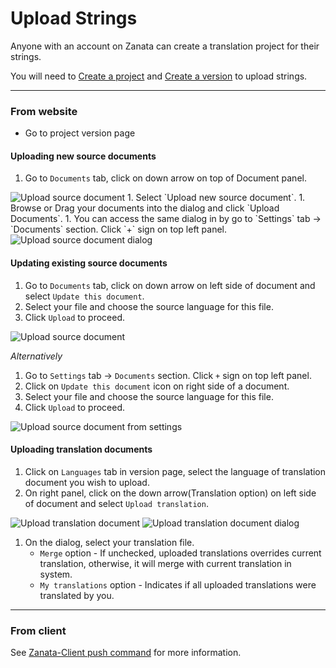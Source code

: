 # Upload Strings

Anyone with an account on Zanata can create a translation project for their strings. 

You will need to [Create a project](projects/create-project) and [Create a version](versions/create-version) to upload strings.

------------

### From website

* Go to project version page

#### Uploading new source documents

1. Go to `Documents` tab, click on down arrow on top of Document panel.
<img alt="Upload source document" src="images/upload-new-source-doc.gif" />
1. Select `Upload new source document`.
1. Browse or Drag your documents into the dialog and click `Upload Documents`.
1. You can access the same dialog in by go to `Settings` tab -> `Documents` section. Click `+` sign on top left panel.
<img alt="Upload source document dialog" src="images/upload-source-doc-dialog.gif" />
<br/>

#### Updating existing source documents

1. Go to `Documents` tab, click on down arrow on left side of document and select `Update this document`.
1. Select your file and choose the source language for this file.
1. Click `Upload` to proceed.

<img alt="Upload source document" src="images/upload-source-doc.gif" />

*Alternatively*

1. Go to `Settings` tab -> `Documents` section. Click `+` sign on top left panel.
1. Click on `Update this document` icon on right side of a document.
1. Select your file and choose the source language for this file.
1. Click `Upload` to proceed.

<img alt="Upload source document from settings" src="images/upload-source-doc-from-settings.gif" />

 
#### Uploading translation documents

1. Click on `Languages` tab in version page, select the language of translation document you wish to upload.
1. On right panel, click on the down arrow(Translation option) on left side of document and select `Upload translation`.

<img alt="Upload translation document" src="images/upload-translation-doc.gif" />


<img alt="Upload translation document dialog" src="images/upload-translation-doc-dialog.gif" />

1. On the dialog, select your translation file. 
    - `Merge` option - If unchecked, uploaded translations overrides current translation, otherwise, it will merge with current translation in system.
    - `My translations` option - Indicates if all uploaded translations were translated by you.

------------

### From client

See [Zanata-Client push command](http://zanata-client.readthedocs.org/en/latest/commands/push/) for more information.
